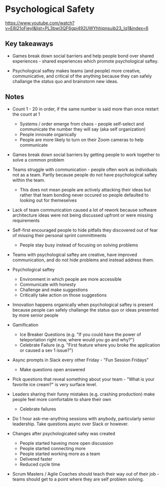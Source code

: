 # Psychological Safety

<https://www.youtube.com/watch?v=E8l21oFieyI&list=PL3bwi3QF6gpi492UWYhhipnsuib23_Iq1&index=6>

## Key takeaways

* Games break down social barriers and help people bond over shared experiences - shared experiences which promote psychological saftey.

* Psychological saftey makes teams (and people) more creative, communicative, and critical of the anything because they can safely challange the status quo and brainstorm new ideas.

## Notes

* Count 1 - 20 in order, if the same number is said more than once restart the count at 1
  * Systems / order emerge from chaos - people self-select and communicate the number they will say (aka self organization)
  * People innovate organically
  * People are more likely to turn on their Zoom cameras to help communicate
* Games break down social barriers by getting people to work together to solve a common problem

* Teams struggle with communication - people often work as individuals not as a team. Partly because people do not have psychological saftey within the team.
  * This does not mean people are actively attacking their ideas but rather that team bonding never occured so people defaulted to looking out for themeselves

* Lack of team communication caused a lot of rework because software architecture ideas  were not being discussed upfront or were missing requirements
* Self-first encouraged people to hide pitfalls they discovered out of fear of missing their personal sprint committments
  * People stay busy instead of focusing on solving problems

* Teams with psychological saftey are creative, have improved communication, and do not hide problems and instead address them.

* Psychological saftey
  * Environment in which people are more accessible
  * Communicate with honesty
  * Challenge and make suggestions
  * Critically take action on those suggestions

* Innovation happens organically when psychological saftey is present because people can safely challange the status quo or ideas presented by more senior people

* Gamification
  * Ice Breaker Questions (e.g. "If you could have the power of teleportation right now, where would you go and why?")
  * Celebrate Failure (e.g. "First feature where you broke the application or caused a sev 1 issue?")
* Async prompts in Slack every other Friday - "Fun Session Fridays"
  * Make questions open answered
* Pick questions that reveal something about your team  - "What is your favorite ice cream?" is very surface level.

* Leaders sharing their funny mistakes (e.g. crashing production) make people feel more comfortable to share their own
  * Celebrate failures

* Do 1 hour ask-me-anything sessions with anybody, particularly senior leadership. Take questions async over Slack or however.

* Changes after psychologicated safey was created
  * People started haveing more open discussion
  * People started connecting more
  * People started working more as a team
  * Delivered faster
  * Reduced cycle time

* Scrum Masters / Agile Coaches should teach their way out of their job - teams should get to a point where they are self problem solving.
